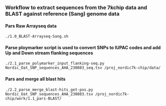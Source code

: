 

### Workflow to extract sequences from the 7kchip data and BLAST against reference (Sang) genome data

#### Pars Raw Arrayseq data 

```
./1.0_BLAST-Arrayseq-Sang.sh

```
#### Parse ploymarker script is used to convert SNPs to IUPAC codes and add Up and Down stream flanking sequences

```
./2.1_parse_polymarker_input_flanking-seq.py Nordic_Oat_SNP_sequences_AHA_230803_seq.tsv /proj_nordic7k-chip/data/

```

#### Pars and merge all blast hits

```
./2.2_parse_merge_blast-hits_get-pos.py Nordic_Oat_SNP_sequences_AHA_230803.tsv /proj_nordic7k-chip/work/1.1_pars-BLAST/

```
